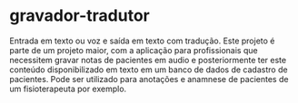 # gravador-tradutor
Entrada em texto ou voz e saída em texto com tradução.
Este projeto é parte de um projeto maior, com a aplicação para profissionais que necessitem gravar notas de pacientes em audio e posteriormente ter este conteúdo disponibilizado em texto em um banco de dados de cadastro de pacientes.
Pode ser utilizado para anotações e anamnese de pacientes de um fisioterapeuta por exemplo.
